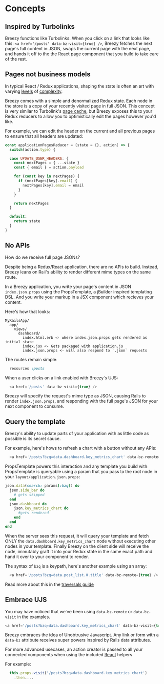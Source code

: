 # Concepts

## Inspired by Turbolinks

Breezy functions like Turbolinks. When you click on a link that looks like this: `<a href='/posts' data-bz-visit={true} />`, Breezy fetches the next page's full content in JSON, swaps the current page with the next page, and hands it off to the the React page component that you build to take care of the rest.

## Pages not business models

In typical React / Redux applications, shaping the state is often an art with varying [levels](https://redux.js.org/recipes/structuring-reducers/normalizing-state-shape) of [complexity](https://github.com/redux-orm/redux-orm).

Breezy comes with a simple and denormalized Redux state. Each node in the store is a copy of your recently visited page in full JSON. This concept is very similar to Turbolink's [page cache](https://github.com/turbolinks/turbolinks#understanding-caching), but Breezy exposes this to your Redux reducers to allow you to optimistically edit the pages however you'd like.

For example, we can edit the header on the current and all previous pages to ensure that all headers are updated:

```javascript
const applicationPagesReducer = (state = {}, action) => {
  switch(action.type) {

  case UPDATE_USER_HEADERS: {
    const nextPages = { ...state }
    const { email } = action.payload

    for (const key in nextPages) {
      if (nextPages[key].email) {
        nextPages[key].email = email
      }
    }

    return nextPages
  }

  default:
    return state
  }
}

```

## No APIs
How do we receive full page JSONs?

Despite being a Redux/React application, there are no APIs to build. Instead, Breezy leans on Rail's ability to render different mime types on the same route.

In a Breezy application, you write your page's content in JSON `index.json.props` using the PropsTemplate, a jBuilder inspired templating DSL. And you write your markup in a JSX component which recieves your content.

Here's how that looks:

```
MyRailsApp/
  app/
    views/
      dashboard/
        index.html.erb <- where index.json.props gets rendered as initial state
        index.jsx <- Gets packaged with application.js
        index.json.props <- will also respond to `.json` requests
```

The routes remain simple:

```ruby
  resources :posts
```

When a user clicks on a link enabled with Breezy's UJS:

```javascript
  <a href='/posts' data-bz-visit={true} />
```

Breezy will specify the request's mime type as JSON, causing Rails to render `index.json.props`, and responding with the full page's JSON for your next component to consume.

## Query the template

Breezy's ability to update parts of your application with as little code as possible is its secret sauce.

For example, here's hows to refresh a chart with a button without any APIs:

```javascript
  <a href='/posts?bzq=data.dashboard.key_metrics_chart' data-bz-remote={true} />
```

PropsTemplate powers this interaction and any template you build with PropsTemplate is queryable using a param that you pass to the root node in your `layout/application.json.props`:


```ruby
json.data(search: params[:bzq]) do
  json.side_bar do
    # gets skipped
  end
  json.dashboard do
    json.key_metrics_chart do
      #gets rendered
    end
  end
end
```

When the server sees this request, it will query your template and fetch ONLY the `data.dashboard.key_metrics_chart` node without executing other nodes in your template. Finally Breezy on the client side will receive the node, immutably graft it into your Redux state in the same exact path and hand it over to your component to render.

The syntax of `bzq` is a keypath, here's another example using an array:

```javascript
  <a href='/posts?bzq=data.post_list.0.title' data-bz-remote={true} />
```

Read more about this in the [traversals guide](./traversal-guide.md)


## Embrace UJS

You may have noticed that we've been using `data-bz-remote` or `data-bz-visit` in the examples.

```javascript
<a href='/posts?bzq=data.dashboard.key_metrics_chart' data-bz-visit={true} />
```

Breezy embraces the idea of Unobtrusive Javascript. Any link or form with a `data-bz` attribute receives super powers inspired by Rails data attributes.

For more advanced usecases, an action creator is passed to all your connected components when using the included [React](docs/react-redux.md) helpers

For example:

```javascript
  this.props.visit('/posts?bzq=data.dashboard.key_metrics_chart')
    .then....
```
